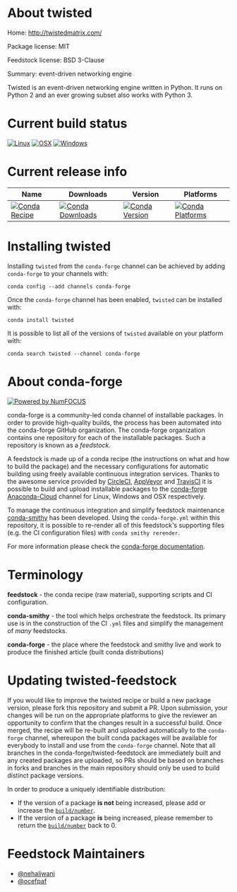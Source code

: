 <!--
# -*- mode: jinja -*-
-->

About twisted
=============

Home: http://twistedmatrix.com/

Package license: MIT

Feedstock license: BSD 3-Clause

Summary: event-driven networking engine

Twisted is an event-driven networking engine written in Python.
It runs on Python 2 and an ever growing subset also works with Python 3.


Current build status
====================

[![Linux](https://img.shields.io/circleci/project/github/conda-forge/twisted-feedstock/master.svg?label=Linux)](https://circleci.com/gh/conda-forge/twisted-feedstock)
[![OSX](https://img.shields.io/travis/conda-forge/twisted-feedstock/master.svg?label=macOS)](https://travis-ci.org/conda-forge/twisted-feedstock)
[![Windows](https://img.shields.io/appveyor/ci/conda-forge/twisted-feedstock/master.svg?label=Windows)](https://ci.appveyor.com/project/conda-forge/twisted-feedstock/branch/master)

Current release info
====================

| Name | Downloads | Version | Platforms |
| --- | --- | --- | --- |
| [![Conda Recipe](https://img.shields.io/badge/recipe-twisted-green.svg)](https://anaconda.org/conda-forge/twisted) | [![Conda Downloads](https://img.shields.io/conda/dn/conda-forge/twisted.svg)](https://anaconda.org/conda-forge/twisted) | [![Conda Version](https://img.shields.io/conda/vn/conda-forge/twisted.svg)](https://anaconda.org/conda-forge/twisted) | [![Conda Platforms](https://img.shields.io/conda/pn/conda-forge/twisted.svg)](https://anaconda.org/conda-forge/twisted) |

Installing twisted
==================

Installing `twisted` from the `conda-forge` channel can be achieved by adding `conda-forge` to your channels with:

```
conda config --add channels conda-forge
```

Once the `conda-forge` channel has been enabled, `twisted` can be installed with:

```
conda install twisted
```

It is possible to list all of the versions of `twisted` available on your platform with:

```
conda search twisted --channel conda-forge
```


About conda-forge
=================

[![Powered by NumFOCUS](https://img.shields.io/badge/powered%20by-NumFOCUS-orange.svg?style=flat&colorA=E1523D&colorB=007D8A)](http://numfocus.org)

conda-forge is a community-led conda channel of installable packages.
In order to provide high-quality builds, the process has been automated into the
conda-forge GitHub organization. The conda-forge organization contains one repository
for each of the installable packages. Such a repository is known as a *feedstock*.

A feedstock is made up of a conda recipe (the instructions on what and how to build
the package) and the necessary configurations for automatic building using freely
available continuous integration services. Thanks to the awesome service provided by
[CircleCI](https://circleci.com/), [AppVeyor](https://www.appveyor.com/)
and [TravisCI](https://travis-ci.org/) it is possible to build and upload installable
packages to the [conda-forge](https://anaconda.org/conda-forge)
[Anaconda-Cloud](https://anaconda.org/) channel for Linux, Windows and OSX respectively.

To manage the continuous integration and simplify feedstock maintenance
[conda-smithy](https://github.com/conda-forge/conda-smithy) has been developed.
Using the ``conda-forge.yml`` within this repository, it is possible to re-render all of
this feedstock's supporting files (e.g. the CI configuration files) with ``conda smithy rerender``.

For more information please check the [conda-forge documentation](https://conda-forge.org/docs/).

Terminology
===========

**feedstock** - the conda recipe (raw material), supporting scripts and CI configuration.

**conda-smithy** - the tool which helps orchestrate the feedstock.
                   Its primary use is in the construction of the CI ``.yml`` files
                   and simplify the management of *many* feedstocks.

**conda-forge** - the place where the feedstock and smithy live and work to
                  produce the finished article (built conda distributions)


Updating twisted-feedstock
==========================

If you would like to improve the twisted recipe or build a new
package version, please fork this repository and submit a PR. Upon submission,
your changes will be run on the appropriate platforms to give the reviewer an
opportunity to confirm that the changes result in a successful build. Once
merged, the recipe will be re-built and uploaded automatically to the
`conda-forge` channel, whereupon the built conda packages will be available for
everybody to install and use from the `conda-forge` channel.
Note that all branches in the conda-forge/twisted-feedstock are
immediately built and any created packages are uploaded, so PRs should be based
on branches in forks and branches in the main repository should only be used to
build distinct package versions.

In order to produce a uniquely identifiable distribution:
 * If the version of a package **is not** being increased, please add or increase
   the [``build/number``](https://conda.io/docs/user-guide/tasks/build-packages/define-metadata.html#build-number-and-string).
 * If the version of a package **is** being increased, please remember to return
   the [``build/number``](https://conda.io/docs/user-guide/tasks/build-packages/define-metadata.html#build-number-and-string)
   back to 0.

Feedstock Maintainers
=====================

* [@nehaljwani](https://github.com/nehaljwani/)
* [@ocefpaf](https://github.com/ocefpaf/)

